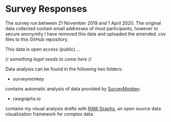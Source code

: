 # Survey Responses

The survey run between 21 November 2019 and 1 April 2020. The original data collected contain email addresses of most participants, however to secure anonymity I have removed this data and uploaded the amended .csv files to this GitHub repository.

This data is open access (public) ...

// *something legal needs to come here* //

Data analysis can be found in the following two folders:

- surveymonkey

contains automatic analysis of data provided by [SurveyMonkey](https://www.surveymonkey.com/).

- rawgraphs.io

contains my visual analysis drafts with [RAW Graphs](https://rawgraphs.io/), an open source data visualization framework for complex data.
